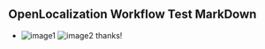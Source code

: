 ## OpenLocalization Workflow Test MarkDown
* ![image1](.\8c1e9a79-a8bc-44ac-b435-419aedd10a63.PNG)   ![image2](.\50bb2c33-d3b3-4291-beca-b5e3e1c02d92.png) 
thanks!